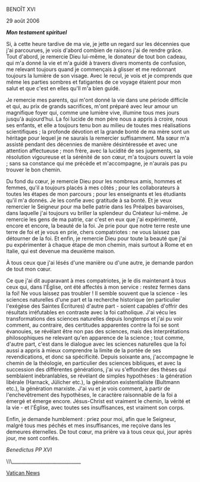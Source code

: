 BENOÎT XVI

29 août 2006

***Mon testament spirituel***

Si, à cette heure tardive de ma vie, je jette un regard sur les décennies que j'ai parcourues, je vois d'abord combien de raisons j'ai de rendre grâce. Tout d'abord, je remercie Dieu lui-même, le donateur de tout bon cadeau, qui m'a donné la vie et m'a guidé à travers divers moments de confusion, me relevant toujours quand je commençais à glisser et me redonnant toujours la lumière de son visage. Avec le recul, je vois et je comprends que même les parties sombres et fatigantes de ce voyage étaient pour mon salut et que c'est en elles qu'Il m'a bien guidé.

Je remercie mes parents, qui m'ont donné la vie dans une période difficile et qui, au prix de grands sacrifices, m'ont préparé avec leur amour un magnifique foyer qui, comme une lumière vive, illumine tous mes jours jusqu'à aujourd’hui. La foi lucide de mon père nous a appris à croire, nous ses enfants, et elle a toujours tenu bon au milieu de toutes mes réalisations scientifiques ; la profonde dévotion et la grande bonté de ma mère sont un héritage pour lequel je ne saurais la remercier suffisamment. Ma sœur m'a assisté pendant des décennies de manière désintéressée et avec une attention affectueuse ; mon frère, avec la lucidité de ses jugements, sa résolution vigoureuse et la sérénité de son cœur, m'a toujours ouvert la voie ; sans sa constance qui me précède et m'accompagne, je n'aurais pas pu trouver le bon chemin.

Du fond du cœur, je remercie Dieu pour les nombreux amis, hommes et femmes, qu'il a toujours placés à mes côtés ; pour les collaborateurs à toutes les étapes de mon parcours ; pour les enseignants et les étudiants qu'il m'a donnés. Je les confie avec gratitude à sa bonté. Et je veux remercier le Seigneur pour ma belle patrie dans les Préalpes bavaroises, dans laquelle j'ai toujours vu briller la splendeur du Créateur lui-même. Je remercie les gens de ma patrie, car c'est en eux que j'ai expérimenté, encore et encore, la beauté de la foi. Je prie pour que notre terre reste une terre de foi et je vous en prie, chers compatriotes : ne vous laissez pas détourner de la foi. Et enfin, je remercie Dieu pour toute la beauté que j'ai pu expérimenter à chaque étape de mon chemin, mais surtout à Rome et en Italie, qui est devenue ma deuxième maison.

À tous ceux que j'ai lésés d'une manière ou d'une autre, je demande pardon de tout mon cœur.

Ce que j'ai dit auparavant à mes compatriotes, je le dis maintenant à tous ceux qui, dans l'Église, ont été affectés à mon service : restez fermes dans la foi! Ne vous laissez pas troubler ! Il semble souvent que la science - les sciences naturelles d'une part et la recherche historique (en particulier l'exégèse des Saintes Écritures) d'autre part - soient capables d'offrir des résultats irréfutables en contraste avec la foi catholique. J'ai vécu les transformations des sciences naturelles depuis longtemps et j'ai pu voir comment, au contraire, des certitudes apparentes contre la foi se sont évanouies, se révélant être non pas des sciences, mais des interprétations philosophiques ne relevant qu'en apparence de la science ; tout comme, d'autre part, c'est dans le dialogue avec les sciences naturelles que la foi aussi a appris à mieux comprendre la limite de la portée de ses revendications, et donc sa spécificité. Depuis soixante ans, j'accompagne le chemin de la théologie, en particulier des sciences bibliques, et avec la succession des différentes générations, j'ai vu s'effondrer des thèses qui semblaient inébranlables, se révélant de simples hypothèses : la génération libérale (Harnack, Jülicher etc.), la génération existentialiste (Bultmann etc.), la génération marxiste. J'ai vu et je vois comment, à partir de l'enchevêtrement des hypothèses, le caractère raisonnable de la foi a émergé et émerge encore. Jésus-Christ est vraiment le chemin, la vérité et la vie - et l'Église, avec toutes ses insuffisances, est vraiment son corps.

Enfin, je demande humblement : priez pour moi, afin que le Seigneur, malgré tous mes péchés et mes insuffisances, me reçoive dans les demeures éternelles. De tout cœur, ma prière va à tous ceux qui, jour après jour, me sont confiés.

*Benedictus PP XVI*

\\_\\_\\_\_\_\_\_\_\_\_\_\_\_\_\_\_\_\_\_\_\_\_\_\_\_\_\_\_\_\_\_

[Vatican News](https://www.vaticannews.va/fr/pape/news/2022-12/le-testament-spirituel-du-pape-emerite-benoit-xvi.html)